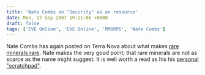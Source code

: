 ```yaml
---
title: 'Nate Combs on "Security" as an resource'
date: Mon, 17 Sep 2007 19:21:06 +0000
draft: false
tags: ['EVE Online', 'EVE Online', 'MMORPG', 'Nate Combs']
---
```


Nate Combs has again posted on Terra Nova about what makes [rare minerals rare](http://terranova.blogs.com/terra_nova/2007/09/scarcely-rare.html). Nate makes the very good point; that rare minerals are not as scarce as the name might suggest. It is well worth a read as his his [personal "scratchpad"](https://web.archive.org/web/20081225091739/http://scratchpad.roaringshrimp.com/).